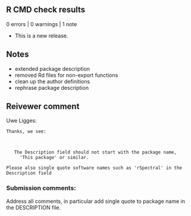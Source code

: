 ## R CMD check results

0 errors | 0 warnings | 1 note

* This is a new release.

## Notes

* extended package description
* removed Rd files for non-export functions
* clean up the author definitions
* rephrase package description

## Reivewer comment
Uwe Ligges:
```
Thanks, we see:



   The Description field should not start with the package name,
     'This package' or similar.

Please also single quote software names such as 'rSpectral' in the
Description field
```
### Submission comments:

Address all comments, in particular add single quote to package name in the
DESCRIPTION file.